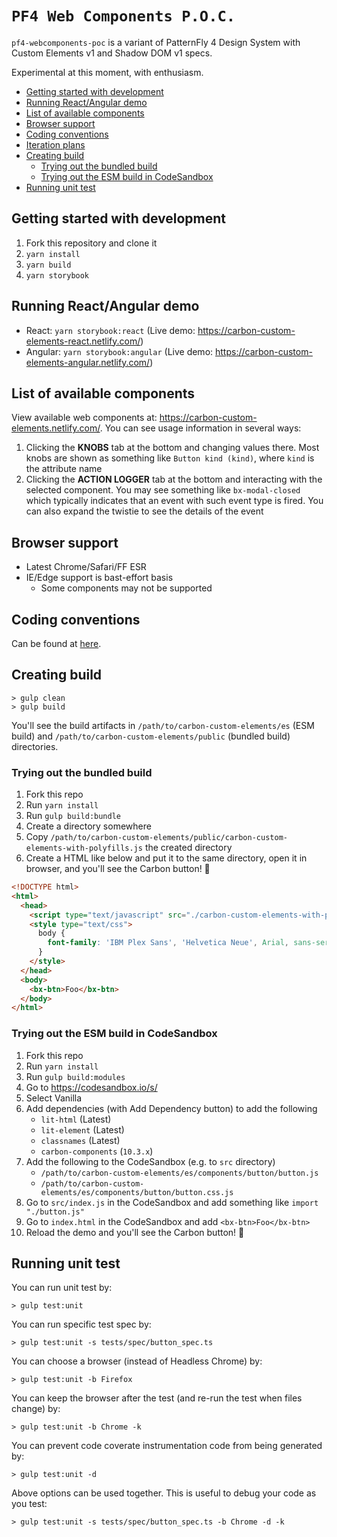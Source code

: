 # `PF4 Web Components P.O.C.`

`pf4-webcomponents-poc` is a variant of PatternFly 4 Design System with Custom Elements v1 and Shadow DOM v1 specs.

Experimental at this moment, with enthusiasm.

<!-- START doctoc generated TOC please keep comment here to allow auto update -->
<!-- DON'T EDIT THIS SECTION, INSTEAD RE-RUN doctoc TO UPDATE -->

- [Getting started with development](#getting-started-with-development)
- [Running React/Angular demo](#running-reactangular-demo)
- [List of available components](#list-of-available-components)
- [Browser support](#browser-support)
- [Coding conventions](#coding-conventions)
- [Iteration plans](#iteration-plans)
- [Creating build](#creating-build)
  - [Trying out the bundled build](#trying-out-the-bundled-build)
  - [Trying out the ESM build in CodeSandbox](#trying-out-the-esm-build-in-codesandbox)
- [Running unit test](#running-unit-test)

<!-- END doctoc generated TOC please keep comment here to allow auto update -->

## Getting started with development

1. Fork this repository and clone it
2. `yarn install`
3. `yarn build`
4. `yarn storybook`

## Running React/Angular demo

- React: `yarn storybook:react` (Live demo: https://carbon-custom-elements-react.netlify.com/)
- Angular: `yarn storybook:angular` (Live demo: https://carbon-custom-elements-angular.netlify.com/)

## List of available components

View available web components at: https://carbon-custom-elements.netlify.com/. You can see usage information in several ways:

1. Clicking the **KNOBS** tab at the bottom and changing values there. Most knobs are shown as something like `Button kind (kind)`, where `kind` is the attribute name
2. Clicking the **ACTION LOGGER** tab at the bottom and interacting with the selected component. You may see something like `bx-modal-closed` which typically indicates that an event with such event type is fired. You can also expand the twistie to see the details of the event

## Browser support

- Latest Chrome/Safari/FF ESR
- IE/Edge support is bast-effort basis
  - Some components may not be supported

## Coding conventions

Can be found at [here](./src/coding-conventions.md).

## Creating build

```
> gulp clean
> gulp build
```

You'll see the build artifacts in `/path/to/carbon-custom-elements/es` (ESM build) and `/path/to/carbon-custom-elements/public` (bundled build) directories.

### Trying out the bundled build

1. Fork this repo
2. Run `yarn install`
3. Run `gulp build:bundle`
4. Create a directory somewhere
5. Copy `/path/to/carbon-custom-elements/public/carbon-custom-elements-with-polyfills.js` the created directory
6. Create a HTML like below and put it to the same directory, open it in browser, and you'll see the Carbon button! 🎉

```html
<!DOCTYPE html>
<html>
  <head>
    <script type="text/javascript" src="./carbon-custom-elements-with-polyfills.js"></script>
    <style type="text/css">
      body {
        font-family: 'IBM Plex Sans', 'Helvetica Neue', Arial, sans-serif;
      }
    </style>
  </head>
  <body>
    <bx-btn>Foo</bx-btn>
  </body>
</html>
```

### Trying out the ESM build in CodeSandbox

1. Fork this repo
2. Run `yarn install`
3. Run `gulp build:modules`
4. Go to https://codesandbox.io/s/
5. Select Vanilla
6. Add dependencies (with Add Dependency button) to add the following
   - `lit-html` (Latest)
   - `lit-element` (Latest)
   - `classnames` (Latest)
   - `carbon-components` (`10.3.x`)
7. Add the following to the CodeSandbox (e.g. to `src` directory)
   - `/path/to/carbon-custom-elements/es/components/button/button.js`
   - `/path/to/carbon-custom-elements/es/components/button/button.css.js`
8. Go to `src/index.js` in the CodeSandbox and add something like `import "./button.js"`
9. Go to `index.html` in the CodeSandbox and add `<bx-btn>Foo</bx-btn>`
10. Reload the demo and you'll see the Carbon button! 🎉

## Running unit test

You can run unit test by:

```
> gulp test:unit
```

You can run specific test spec by:

```
> gulp test:unit -s tests/spec/button_spec.ts
```

You can choose a browser (instead of Headless Chrome) by:

```
> gulp test:unit -b Firefox
```

You can keep the browser after the test (and re-run the test when files change) by:

```
> gulp test:unit -b Chrome -k
```

You can prevent code coverate instrumentation code from being generated by:

```
> gulp test:unit -d
```

Above options can be used together. This is useful to debug your code as you test:

```
> gulp test:unit -s tests/spec/button_spec.ts -b Chrome -d -k
```
